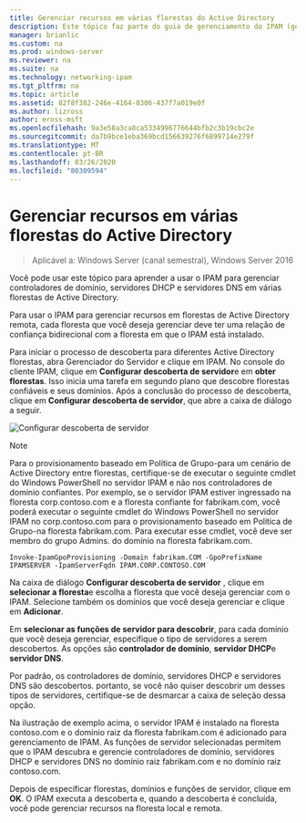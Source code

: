 ```yaml
---
title: Gerenciar recursos em várias florestas do Active Directory
description: Este tópico faz parte do guia de gerenciamento do IPAM (gerenciamento de endereços IP) no Windows Server 2016.
manager: brianlic
ms.custom: na
ms.prod: windows-server
ms.reviewer: na
ms.suite: na
ms.technology: networking-ipam
ms.tgt_pltfrm: na
ms.topic: article
ms.assetid: 82f8f382-246e-4164-8306-437f7a019e0f
ms.author: lizross
author: eross-msft
ms.openlocfilehash: 9a3e58a3ca8ca5334996776644bfb2c3b19cbc2e
ms.sourcegitcommit: da7b9bce1eba369bcd156639276f6899714e279f
ms.translationtype: MT
ms.contentlocale: pt-BR
ms.lasthandoff: 03/26/2020
ms.locfileid: "80309594"
---
```

# <a name="manage-resources-in-multiple-active-directory-forests"></a>Gerenciar recursos em várias florestas do Active Directory

>Aplicável a: Windows Server (canal semestral), Windows Server 2016

Você pode usar este tópico para aprender a usar o IPAM para gerenciar controladores de domínio, servidores DHCP e servidores DNS em várias florestas de Active Directory.  
  
Para usar o IPAM para gerenciar recursos em florestas de Active Directory remota, cada floresta que você deseja gerenciar deve ter uma relação de confiança bidirecional com a floresta em que o IPAM está instalado.  
  
Para iniciar o processo de descoberta para diferentes Active Directory florestas, abra Gerenciador do Servidor e clique em IPAM. No console do cliente IPAM, clique em **Configurar descoberta de servidor**e em **obter florestas**. Isso inicia uma tarefa em segundo plano que descobre florestas confiáveis e seus domínios. Após a conclusão do processo de descoberta, clique em **Configurar descoberta de servidor**, que abre a caixa de diálogo a seguir.  
  
![Configurar descoberta de servidor](../../media/Manage-Resources-in-Multiple-Active-Directory-Forests/ipam_serverdiscovery.jpg)  

>[!NOTE]
>Para o provisionamento baseado em Política de Grupo\-para um cenário de Active Directory entre florestas, certifique-se de executar o seguinte cmdlet do Windows PowerShell no servidor IPAM e não nos controladores de domínio confiantes. Por exemplo, se o servidor IPAM estiver ingressado na floresta corp.contoso.com e a floresta confiante for fabrikam.com, você poderá executar o seguinte cmdlet do Windows PowerShell no servidor IPAM no corp.contoso.com para o provisionamento baseado em Política de Grupo\-na floresta fabrikam.com. Para executar esse cmdlet, você deve ser membro do grupo Admins. do domínio na floresta fabrikam.com.

    
    Invoke-IpamGpoProvisioning -Domain fabrikam.COM -GpoPrefixName IPAMSERVER -IpamServerFqdn IPAM.CORP.CONTOSO.COM
    

Na caixa de diálogo **Configurar descoberta de servidor** , clique em **selecionar a floresta**e escolha a floresta que você deseja gerenciar com o IPAM. Selecione também os domínios que você deseja gerenciar e clique em **Adicionar**.

Em **selecionar as funções de servidor para descobrir**, para cada domínio que você deseja gerenciar, especifique o tipo de servidores a serem descobertos. As opções são **controlador de domínio**, **servidor DHCP**e **servidor DNS**.

Por padrão, os controladores de domínio, servidores DHCP e servidores DNS são descobertos. portanto, se você não quiser descobrir um desses tipos de servidores, certifique-se de desmarcar a caixa de seleção dessa opção.

Na ilustração de exemplo acima, o servidor IPAM é instalado na floresta contoso.com e o domínio raiz da floresta fabrikam.com é adicionado para gerenciamento de IPAM. As funções de servidor selecionadas permitem que o IPAM descubra e gerencie controladores de domínio, servidores DHCP e servidores DNS no domínio raiz fabrikam.com e no domínio raiz contoso.com.

Depois de especificar florestas, domínios e funções de servidor, clique em **OK**. O IPAM executa a descoberta e, quando a descoberta é concluída, você pode gerenciar recursos na floresta local e remota.
